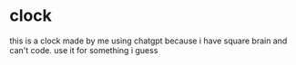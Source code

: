 # clock
this is a clock made by me using chatgpt because i have square brain and can't code. use it for something i guess
